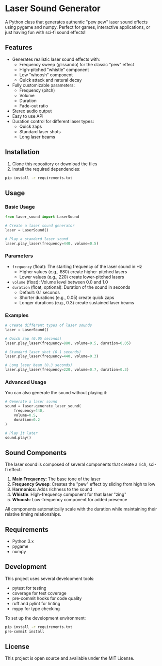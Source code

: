 # Laser Sound Generator

A Python class that generates authentic "pew pew" laser sound effects using pygame and numpy. Perfect for games, interactive applications, or just having fun with sci-fi sound effects!

## Features

- Generates realistic laser sound effects with:
  - Frequency sweep (glissando) for the classic "pew" effect
  - High-pitched "whistle" component
  - Low "whoosh" component
  - Quick attack and natural decay
- Fully customizable parameters:
  - Frequency (pitch)
  - Volume
  - Duration
  - Fade-out ratio
- Stereo audio output
- Easy to use API
- Duration control for different laser types:
  - Quick zaps
  - Standard laser shots
  - Long laser beams

## Installation

1. Clone this repository or download the files
2. Install the required dependencies:
```bash
pip install -r requirements.txt
```

## Usage

### Basic Usage
```python
from laser_sound import LaserSound

# Create a laser sound generator
laser = LaserSound()

# Play a standard laser sound
laser.play_laser(frequency=440, volume=0.5)
```

### Parameters

- `frequency` (float): The starting frequency of the laser sound in Hz
  - Higher values (e.g., 880) create higher-pitched lasers
  - Lower values (e.g., 220) create lower-pitched lasers
- `volume` (float): Volume level between 0.0 and 1.0
- `duration` (float, optional): Duration of the sound in seconds
  - Default: 0.1 seconds
  - Shorter durations (e.g., 0.05) create quick zaps
  - Longer durations (e.g., 0.3) create sustained laser beams

### Examples

```python
# Create different types of laser sounds
laser = LaserSound()

# Quick zap (0.05 seconds)
laser.play_laser(frequency=880, volume=0.5, duration=0.05)

# Standard laser shot (0.1 seconds)
laser.play_laser(frequency=440, volume=0.3)

# Long laser beam (0.3 seconds)
laser.play_laser(frequency=220, volume=0.7, duration=0.3)
```

### Advanced Usage

You can also generate the sound without playing it:
```python
# Generate a laser sound
sound = laser.generate_laser_sound(
    frequency=440,
    volume=0.5,
    duration=0.2
)

# Play it later
sound.play()
```

## Sound Components

The laser sound is composed of several components that create a rich, sci-fi effect:

1. **Main Frequency**: The base tone of the laser
2. **Frequency Sweep**: Creates the "pew" effect by sliding from high to low
3. **Harmonics**: Adds richness to the sound
4. **Whistle**: High-frequency component for that laser "zing"
5. **Whoosh**: Low-frequency component for added presence

All components automatically scale with the duration while maintaining their relative timing relationships.

## Requirements

- Python 3.x
- pygame
- numpy

## Development

This project uses several development tools:
- pytest for testing
- coverage for test coverage
- pre-commit hooks for code quality
- ruff and pylint for linting
- mypy for type checking

To set up the development environment:
```bash
pip install -r requirements.txt
pre-commit install
```

## License

This project is open source and available under the MIT License. 